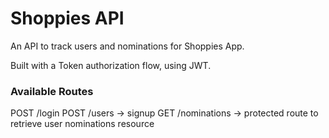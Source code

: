 # Shoppies API

An API to track users and nominations for Shoppies App.

Built with a Token authorization flow, using JWT.

### Available Routes

POST /login
POST /users -> signup
GET /nominations -> protected route to retrieve user nominations resource
